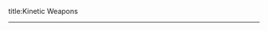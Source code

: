 <style>
    img {
        border-radius: 16px;
        width: 500px;
    }

</style>

title:Kinetic Weapons

---
